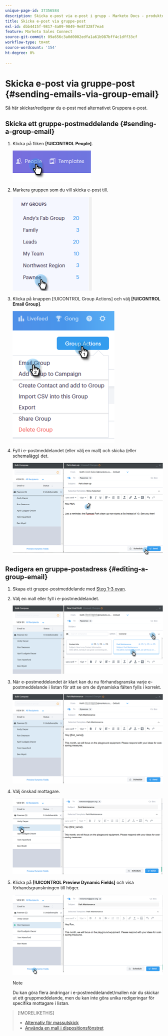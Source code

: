 ```yaml
---
unique-page-id: 37356584
description: Skicka e-post via e-post i grupp - Marketo Docs - produktdokumentation
title: Skicka e-post via gruppe-post
exl-id: dbb4415f-9817-4a09-9049-9e8f328f7ea4
feature: Marketo Sales Connect
source-git-commit: 09a656c3a0d0002edfa1a61b987bff4c1dff33cf
workflow-type: tm+mt
source-wordcount: '154'
ht-degree: 0%

---
```


# Skicka e-post via gruppe-post {#sending-emails-via-group-email}

Så här skickar/redigerar du e-post med alternativet Gruppera e-post.

## Skicka ett gruppe-postmeddelande {#sending-a-group-email}

1. Klicka på fliken **[!UICONTROL People]**.

   ![](assets/one-3.png)

1. Markera gruppen som du vill skicka e-post till.

   ![](assets/two-3.png)

1. Klicka på knappen [!UICONTROL Group Actions] och välj **[!UICONTROL Email Group]**.

   ![](assets/three-3.png)

1. Fyll i e-postmeddelandet (eller välj en mall) och skicka (eller schemalägg) det.

   ![](assets/four-3.png)

## Redigera en gruppe-postadress {#editing-a-group-email}

1. Skapa ett gruppe-postmeddelande med [Steg 1-3 ovan](#sending-a-group-email).

1. Välj en mall eller fyll i e-postmeddelandet.

   ![](assets/edit-two.png)

1. När e-postmeddelandet är klart kan du nu förhandsgranska varje e-postmeddelande i listan för att se om de dynamiska fälten fylls i korrekt.

   ![](assets/edit-three.png)

1. Välj önskad mottagare.

   ![](assets/edit-four.png)

1. Klicka på **[!UICONTROL Preview Dynamic Fields]** och visa förhandsgranskningen till höger.

   ![](assets/edit-five.png)

   >[!NOTE]
   >
   >Du kan göra flera ändringar i e-postmeddelandet/mallen när du skickar ut ett gruppmeddelande, men du kan inte göra unika redigeringar för specifika mottagare i listan.

>[!MORELIKETHIS]
>
>* [Alternativ för massutskick](/help/marketo/product-docs/marketo-sales-connect/email/using-the-compose-window/bulk-sending-options.md)
>* [Använda en mall i dispositionsfönstret](/help/marketo/product-docs/marketo-sales-connect/email/using-the-compose-window/using-a-template-in-the-compose-window.md)
